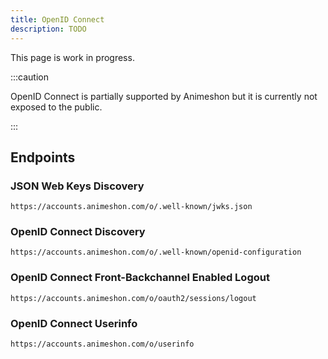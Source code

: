 ```yaml
---
title: OpenID Connect
description: TODO
---
```


This page is work in progress.

:::caution

OpenID Connect is partially supported by Animeshon but it is currently not exposed to the public.

:::

## Endpoints

### JSON Web Keys Discovery

`https://accounts.animeshon.com/o/.well-known/jwks.json`

### OpenID Connect Discovery

`https://accounts.animeshon.com/o/.well-known/openid-configuration`

### OpenID Connect Front-Backchannel Enabled Logout

`https://accounts.animeshon.com/o/oauth2/sessions/logout`

### OpenID Connect Userinfo

`https://accounts.animeshon.com/o/userinfo`
